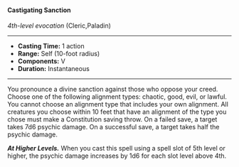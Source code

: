 #### Castigating Sanction
*4th-level evocation* (Cleric,Paladin)
___
- **Casting Time:** 1 action
- **Range:** Self (10-foot radius)
- **Components:** V
- **Duration:** Instantaneous
---
You pronounce a divine sanction against those who oppose your creed. Choose one of the following alignment types: chaotic, good, evil, or lawful. You cannot choose an alignment type that includes your own alignment. All creatures you choose within 10 feet that have an alignment of the type you chose must make a Constitution saving throw. On a failed save, a target takes 7d6 psychic damage. On a successful save, a target takes half the psychic damage.

***At Higher Levels.***  When you cast this spell using a spell slot of 5th level or higher, the psychic damage increases by 1d6 for each slot level above 4th.
